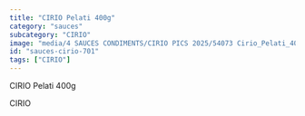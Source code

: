```yaml
---
title: "CIRIO Pelati 400g"
category: "sauces"
subcategory: "CIRIO"
image: "media/4 SAUCES CONDIMENTS/CIRIO PICS 2025/54073 Cirio_Pelati_400g_EN_FRONT.jpg"
id: "sauces-cirio-701"
tags: ["CIRIO"]
---
```


CIRIO Pelati 400g

CIRIO
